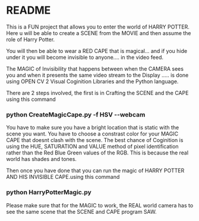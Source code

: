 # README

This is a FUN project that allows you to enter the world of HARRY POTTER.
Here u will be able to create a SCENE from the MOVIE and then assume the role
of Harry Potter. 

You will then be able to wear a RED CAPE that is magical... and if you hide under it
you will become invisible to anyone.... in the video feed.

The MAGIC of Invisibility that happens between when the CAMERA sees you and when it presents the same
video stream to the Display ..... is done using OPEN CV 2 Visual Coginition Libraries and the Python language.

There are 2 steps involved, the first is in Crafting the SCENE and the CAPE using this command
### python CreateMagicCape.py -f HSV --webcam
You have to make sure you have a bright location that is static with the scene you want. 
You have to choose a constrast color for your MAGIC CAPE that doesnt clash with the scene.
The best chance of Coginition is using the HUE, SATURATION and VALUE method of pixel identification
rather than the Red Blue Green values of the RGB. This is because the real world has shades and tones.


Then once you have done that you can run the magic of HARRY POTTER AND HIS INVISIBLE CAPE.using this command
### python HarryPotterMagic.py
Please make sure that for the MAGIC to work, the REAL world camera has to see the same scene that the SCENE and CAPE program SAW.


